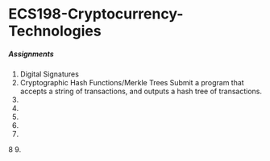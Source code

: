 # ECS198-Cryptocurrency-Technologies

##### Assignments
1. Digital Signatures
2. Cryptographic Hash Functions/Merkle Trees
  Submit a program that accepts a string of transactions, and outputs a hash tree of transactions.
3.
4.
5.
6.
7.
8
9.

